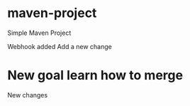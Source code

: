 # maven-project

Simple Maven Project


Webhook added
Add a new change

New goal learn how to merge
=======
New changes

